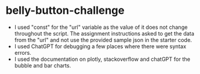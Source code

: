 # belly-button-challenge

- I used "const" for the "url" variable as the value of it does not change throughout the script. The assignment instructions asked to get the data from the "url" and not use the provided sample json in the starter code. 
- I used ChatGPT for debugging a few places where there were syntax errors. 
- I used the documentation on plotly, stackoverflow and chatGPT for the bubble and bar charts.  